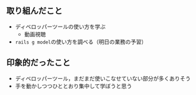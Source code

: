## 取り組んだこと

- ディベロッパーツールの使い方を学ぶ
  - 動画視聴
- `rails g model`の使い方を調べる（明日の業務の予習）

## 印象的だったこと

- ディベロッパーツール，まだまだ使いこなせていない部分が多くありそう
- 手を動かしつつひととおり集中して学ぼうと思う
